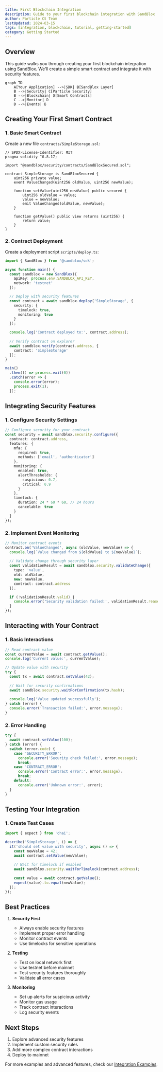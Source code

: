 ```yaml
---
title: First Blockchain Integration
description: Guide to your first blockchain integration with SandBlox
author: Particle CS Team
lastUpdated: 2024-03-15
tags: [integration, blockchain, tutorial, getting-started]
category: Getting Started
---
```


## Overview

This guide walks you through creating your first blockchain integration using SandBlox. We'll create a simple smart contract and integrate it with security features.

```mermaid
graph TD
    A[Your Application] -->|SDK| B[SandBlox Layer]
    B -->|Security| C[Particle Security]
    B -->|Blockchain| D[Smart Contracts]
    C -->|Monitor| D
    D -->|Events| B
```

## Creating Your First Smart Contract

### 1. Basic Smart Contract

Create a new file `contracts/SimpleStorage.sol`:

```solidity
// SPDX-License-Identifier: MIT
pragma solidity ^0.8.17;

import "@sandblox/security/contracts/SandBloxSecured.sol";

contract SimpleStorage is SandBloxSecured {
    uint256 private value;
    event ValueChanged(uint256 oldValue, uint256 newValue);
    
    function setValue(uint256 newValue) public secured {
        uint256 oldValue = value;
        value = newValue;
        emit ValueChanged(oldValue, newValue);
    }
    
    function getValue() public view returns (uint256) {
        return value;
    }
}
```

### 2. Contract Deployment

Create a deployment script `scripts/deploy.ts`:

```typescript
import { SandBlox } from '@sandblox/sdk';

async function main() {
  const sandblox = new SandBlox({
    apiKey: process.env.SANDBLOX_API_KEY,
    network: 'testnet'
  });

  // Deploy with security features
  const contract = await sandblox.deploy('SimpleStorage', {
    security: {
      timelock: true,
      monitoring: true
    }
  });

  console.log('Contract deployed to:', contract.address);
  
  // Verify contract on explorer
  await sandblox.verify(contract.address, {
    contract: 'SimpleStorage'
  });
}

main()
  .then(() => process.exit(0))
  .catch(error => {
    console.error(error);
    process.exit(1);
  });
```

## Integrating Security Features

### 1. Configure Security Settings

```typescript
// Configure security for your contract
const security = await sandblox.security.configure({
  contract: contract.address,
  features: {
    mfa: {
      required: true,
      methods: ['email', 'authenticator']
    },
    monitoring: {
      enabled: true,
      alertThresholds: {
        suspicious: 0.7,
        critical: 0.9
      }
    },
    timelock: {
      duration: 24 * 60 * 60, // 24 hours
      cancelable: true
    }
  }
});
```

### 2. Implement Event Monitoring

```typescript
// Monitor contract events
contract.on('ValueChanged', async (oldValue, newValue) => {
  console.log(`Value changed from ${oldValue} to ${newValue}`);
  
  // Validate change through security layer
  const validationResult = await sandblox.security.validateChange({
    type: 'value',
    old: oldValue,
    new: newValue,
    contract: contract.address
  });

  if (!validationResult.valid) {
    console.error('Security validation failed:', validationResult.reason);
  }
});
```

## Interacting with Your Contract

### 1. Basic Interactions

```typescript
// Read contract value
const currentValue = await contract.getValue();
console.log('Current value:', currentValue);

// Update value with security
try {
  const tx = await contract.setValue(42);
  
  // Wait for security confirmations
  await sandblox.security.waitForConfirmation(tx.hash);
  
  console.log('Value updated successfully');
} catch (error) {
  console.error('Transaction failed:', error.message);
}
```

### 2. Error Handling

```typescript
try {
  await contract.setValue(100);
} catch (error) {
  switch (error.code) {
    case 'SECURITY_ERROR':
      console.error('Security check failed:', error.message);
      break;
    case 'CONTRACT_ERROR':
      console.error('Contract error:', error.message);
      break;
    default:
      console.error('Unknown error:', error);
  }
}
```

## Testing Your Integration

### 1. Create Test Cases

```typescript
import { expect } from 'chai';

describe('SimpleStorage', () => {
  it('should set value with security', async () => {
    const newValue = 42;
    await contract.setValue(newValue);
    
    // Wait for timelock if enabled
    await sandblox.security.waitForTimelock(contract.address);
    
    const value = await contract.getValue();
    expect(value).to.equal(newValue);
  });
});
```

## Best Practices

1. **Security First**
   - Always enable security features
   - Implement proper error handling
   - Monitor contract events
   - Use timelocks for sensitive operations

2. **Testing**
   - Test on local network first
   - Use testnet before mainnet
   - Test security features thoroughly
   - Validate all error cases

3. **Monitoring**
   - Set up alerts for suspicious activity
   - Monitor gas usage
   - Track contract interactions
   - Log security events

## Next Steps

1. Explore advanced security features
2. Implement custom security rules
3. Add more complex contract interactions
4. Deploy to mainnet

For more examples and advanced features, check our [Integration Examples](../examples/integration-examples.md). 